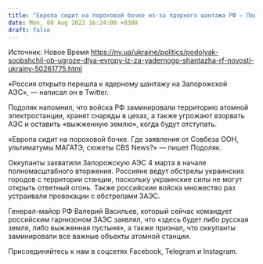 ```yaml
---
title: "Европа сидит на пороховой бочке из-за ядерного шантажа РФ — Подоляк"
date: Mon, 08 Aug 2022 16:24:00 +0300
draft: false
---
```

Источник: Новое Время https://nv.ua/ukraine/politics/podolyak-soobshchil-ob-ugroze-dlya-evropy-iz-za-yadernogo-shantazha-rf-novosti-ukrainy-50261775.html


«Россия открыто перешла к ядерному шантажу на Запорожской АЭС», — написал он в Twitter.

Подоляк напомнил, что войска РФ заминировали территорию атомной электростанции, хранят снаряды в цехах, а также угрожают взорвать АЭС и оставить «выжженную землю», когда будут отступать. 

«Европа сидит на пороховой бочке. Где заявления от Совбеза ООН, ультиматумы МАГАТЭ, сюжеты CBS News?» — пишет Подоляк.

Оккупанты захватили Запорожскую АЭС 4 марта в начале полномасштабного вторжения. Россияне ведут обстрелы украинских городов с территории станции, поскольку украинские силы не могут открыть ответный огонь. Также российские войска множество раз устраивали провокации с обстрелами ЗАЭС.

Генерал-майор РФ Валерий Васильев, который сейчас командует российским гарнизоном ЗАЭС заявлял, что «здесь будет либо русская земля, либо выжженная пустыня», а также признал, что оккупанты заминировали все важные объекты атомной станции.

Присоединяйтесь к нам в соцсетях Facebook, Telegram и Instagram.
